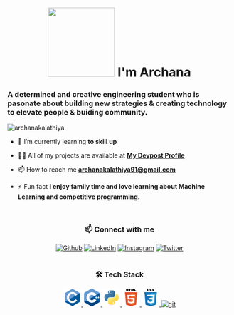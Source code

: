 <h1 align="center"><img src="https://media.giphy.com/media/FcdGrmyesWAZX7esoq/giphy.gif" height="155px" width="150px"> I'm Archana 
</h1>

<!-- [Archana Kalathiya](https://user-images.githubusercontent.com/94705812/149504872-bd35cb5b-0ac4-4778-a4b1-d64a4853c8e0.png) -->

<h3 align="left">A determined and creative engineering student who is pasonate about building new strategies & creating technology to elevate people & buiding community.</h3>


<p align="left"> <img src="https://komarev.com/ghpvc/?username=archanakalathiya&label=Profile%20views&color=0e75b6&style=flat" alt="archanakalathiya" /> </p>

- 🌱 I’m currently learning **to skill up**

- 👨‍💻 All of my projects are available at **[My Devpost Profile](https://devpost.com/ArchanaKalathiya?ref_content=user-portfolio&ref_feature=portfolio&ref_medium=global-nav)**


- 📫 How to reach me **archanakalathiya91@gmail.com**

<!-- - 📄 Know about my experiences **[Resume](https://drive.google.com/file/d/1ZybB4sn_6ze3C8PH71wpmghrILQKRp2W/view)**  -->

- ⚡ Fun fact **I enjoy family time and love learning about Machine Learning and competitive programming.**
<br>
<h3 align="center">📫 Connect with me</h3>
<p align="center">
  <a href="https://github.com/ArchanaKalathiya" target="_blank"><img alt="Github" src="https://img.shields.io/badge/GitHub-%2312100E.svg?&style=for-the-badge&logo=Github&logoColor=white" /></a> 
  <a href="https://www.linkedin.com/in/archana-kalathiya-a50b8620b" target="_blank"><img alt="LinkedIn" src="https://img.shields.io/badge/linkedin-%230077B5.svg?&style=for-the-badge&logo=linkedin&logoColor=white" /></a> 
 <a href="https://www.instagram.com/__ak2310___/?hl=en" target="_blank"><img alt="Instagram" src="https://img.shields.io/badge/Instagram-BC2A8D?style=for-the-badge&logo=instagram&logoColor=white" /></a>
   <a href="https://twitter.com/ArchanaKalathi1" target="_blank"><img alt="Twitter" src="https://img.shields.io/badge/twitter-%231DA1F2.svg?&style=for-the-badge&logo=twitter&logoColor=white" /></a> <br><br>
</p>
<h3 align="center"> 🛠 Tech Stack  </h3>
<p align="center"> <a href="https://www.cprogramming.com/" target="_blank" rel="noreferrer"> <img src="https://raw.githubusercontent.com/devicons/devicon/master/icons/c/c-original.svg" alt="c" width="40" height="40"/> </a> <a href="https://www.w3schools.com/cpp/" target="_blank" rel="noreferrer"> <img src="https://raw.githubusercontent.com/devicons/devicon/master/icons/cplusplus/cplusplus-original.svg" alt="cplusplus" width="40" height="40"/> </a> <a href="https://www.python.org" target="_blank" rel="noreferrer"> <img src="https://raw.githubusercontent.com/devicons/devicon/master/icons/python/python-original.svg" alt="python" width="40" height="40"/> </a> <a href="https://www.w3.org/html/" target="_blank" rel="noreferrer"> <img src="https://raw.githubusercontent.com/devicons/devicon/master/icons/html5/html5-original-wordmark.svg" alt="html5" width="40" height="40"/> </a> <a href="https://www.w3schools.com/css/" target="_blank" rel="noreferrer"> <img src="https://raw.githubusercontent.com/devicons/devicon/master/icons/css3/css3-original-wordmark.svg" alt="css3" width="40" height="40"/></a><a href="https://git-scm.com/" target="_blank" rel="noreferrer"> <img src="https://www.vectorlogo.zone/logos/git-scm/git-scm-icon.svg" alt="git" width="40" height="40"/> </a>

<br>
<!-- <p align="center">
  <a href="https://git.io/streak-stats">
    <img src="https://streak-stats.demolab.com/?user=ArchanaKalathiya&theme=default" alt="Github Stats">
  </a>
</p>

<div align="center">  
  <h3 align="center">:trophy: MY GITHUB STATS </h3>
  <p align="center">
    <img src="https://github-readme-stats.vercel.app/api?username=ArchanaKalathiya&show_icons=true&theme=transparent" alt="GitHub Stats" />
  </p>
  <p align="center">
    <img src="https://github-readme-stats.vercel.app/api/top-langs/?username=ArchanaKalathiya&hide_progress=true" alt="Top Languages" />
  </p>
</div>
 -->

